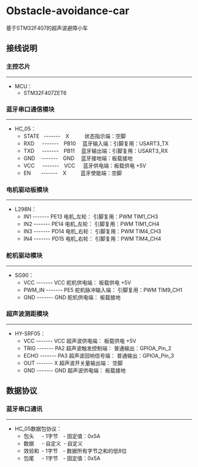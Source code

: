 # Obstacle-avoidance-car
 基于STM32F407的超声波避障小车

## 接线说明

### 主控芯片<br>
-------------------------------
 * MCU：<br>
	 * STM32F407ZET6

### 蓝牙串口通信模块<br>
-------------------------------
 * HC_05：<br>
	 * STATE&nbsp;&nbsp;&nbsp;-------&emsp;X&emsp;&emsp;&emsp;状态指示端：空脚<br>
	 * RXD&emsp;&ensp;-------&emsp;PB10&emsp;&nbsp;蓝牙输入端：引脚复用：USART3_TX<br>
	 * TXD&emsp;&ensp;-------&emsp;PB11&emsp;&nbsp;蓝牙输出端：引脚复用：USART3_RX<br>
	 * GND&emsp;&thinsp;-------&emsp;GND&emsp;&nbsp;蓝牙接地端：板载接地<br>
	 * VCC&emsp;&ensp;-------&emsp;VCC&emsp;&nbsp;&nbsp;蓝牙供电端：板载供电 +5V<br>
	 * EN&emsp;&emsp;-------&emsp;X&emsp;&emsp;&ensp;&nbsp;蓝牙使能端：空脚<br>

### 电机驱动板模块<br>
-------------------------------
 * L298N：<br>
	 * IN1	-------	PE13	电机_左轮：	引脚复用：PWM	TIM1_CH3<br>
	 * IN2	-------	PE14	电机_左轮：	引脚复用：PWM	TIM1_CH4<br>
	 * IN3	-------	PD14	电机_右轮：	引脚复用：PWM	TIM4_CH3<br>
	 * IN4	-------	PD15    电机_右轮：	引脚复用：PWM	TIM4_CH4<br>

### 舵机驱动模块<br>
-------------------------------
 * SG90：<br>
	 * VCC		------- VCC 舵机供电端：        板载供电 +5V<br>
	 * PWM_IN	------- PE5 舵机脉冲输入端：    引脚复用：PWM   TIM9_CH1<br>
	 * GND		------- GND 舵机供电端：        板载接地<br>

### 超声波测距模块<br>
-------------------------------
 * HY-SRF05：<br>
	 * VCC    ------- VCC 超声波供电端：              板载供电 +5V<br>
	 * TRIG   ------- PA2 超声波触发控制端：          普通输出：GPIOA_Pin_2<br>
	 * ECHO   ------- PA3 超声波回响信号端：          普通输出：GPIOA_Pin_3<br>
	 * OUT    ------- X   超声波开关量输出端：        空脚<br>
	 * GND    ------- GND 超声波供电端：              板载接地<br>

## 数据协议

### 蓝牙串口通讯<br>
-------------------------------
 * HC_05数据包协议：<br>
	 * 包头&emsp;&ensp;-    1字节&emsp;-   固定值：0x5A<br>
	 * 数据&emsp;&ensp;-    自定义 &thinsp;-   自定义<br>
	 * 效验和 &thinsp;-    1字节&emsp;-   数据所有字节之和的低8位<br>
	 * 包尾&emsp;&ensp;-    1字节&emsp;-   固定值：0x5A<br>
